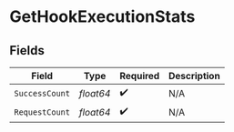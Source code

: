 # GetHookExecutionStats


## Fields

| Field              | Type               | Required           | Description        |
| ------------------ | ------------------ | ------------------ | ------------------ |
| `SuccessCount`     | *float64*          | :heavy_check_mark: | N/A                |
| `RequestCount`     | *float64*          | :heavy_check_mark: | N/A                |
